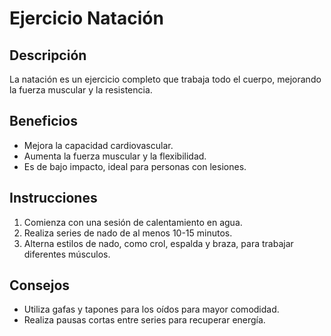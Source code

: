 # Ejercicio Natación

## Descripción
La natación es un ejercicio completo que trabaja todo el cuerpo, mejorando la fuerza muscular y la resistencia.

## Beneficios
- Mejora la capacidad cardiovascular.
- Aumenta la fuerza muscular y la flexibilidad.
- Es de bajo impacto, ideal para personas con lesiones.

## Instrucciones
1. Comienza con una sesión de calentamiento en agua.
2. Realiza series de nado de al menos 10-15 minutos.
3. Alterna estilos de nado, como crol, espalda y braza, para trabajar diferentes músculos.

## Consejos
- Utiliza gafas y tapones para los oídos para mayor comodidad.
- Realiza pausas cortas entre series para recuperar energía.